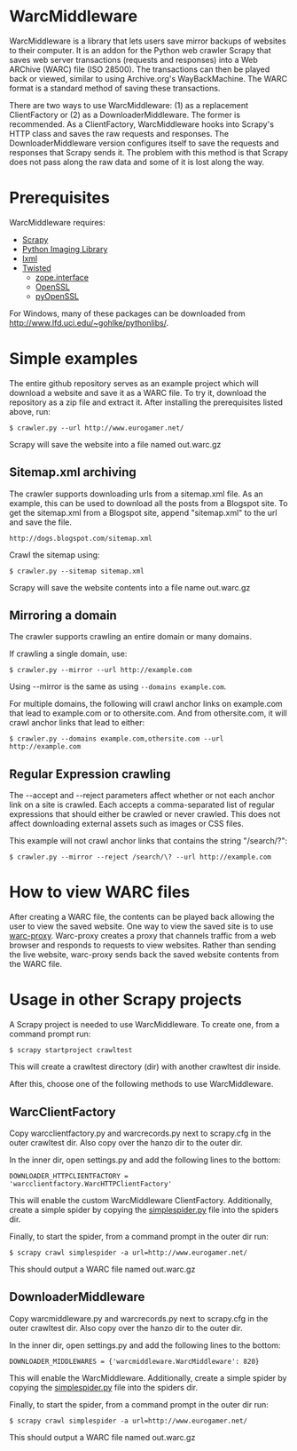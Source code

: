 WarcMiddleware
==============
WarcMiddleware is a library that lets users save mirror backups of websites to
their computer. It is an addon for the Python web crawler Scrapy that saves
web server transactions (requests and responses) into a Web ARChive (WARC) file
(ISO 28500). The transactions can then be played back or viewed, similar
to using Archive.org's WayBackMachine. The WARC format is a standard method of
saving these transactions.

There are two ways to use WarcMiddleware: (1) as a replacement ClientFactory or
(2) as a DownloaderMiddleware. The former is recommended. As a ClientFactory,
WarcMiddleware hooks into Scrapy's HTTP class and saves the raw requests and
responses. The DownloaderMiddleware version configures itself to save the
requests and responses that Scrapy sends it. The problem with this method is
that Scrapy does not pass along the raw data and some of it is lost along the
way.

Prerequisites
=============
WarcMiddleware requires:

* [Scrapy](http://scrapy.org/)
 * [Python Imaging Library](http://www.pythonware.com/products/pil/)
 * [lxml](http://pypi.python.org/pypi/lxml/)
 * [Twisted](http://twistedmatrix.com/trac/)
     * [zope.interface](http://pypi.python.org/pypi/zope.interface)
     * [OpenSSL](http://slproweb.com/products/Win32OpenSSL.html)
     * [pyOpenSSL](https://launchpad.net/pyopenssl)

For Windows, many of these packages can be downloaded from
<http://www.lfd.uci.edu/~gohlke/pythonlibs/>.

Simple examples
===============
The entire github repository serves as an example project which will download
a website and save it as a WARC file. To try it, download the repository as a
zip file and extract it. After installing the prerequisites listed above, run:

    $ crawler.py --url http://www.eurogamer.net/

Scrapy will save the website into a file named out.warc.gz

Sitemap.xml archiving
---------------------
The crawler supports downloading urls from a sitemap.xml file.
As an example, this can be used to download all the posts from a Blogspot site.
To get the sitemap.xml from a Blogspot site, append "sitemap.xml" to the url and
save the file.

    http://dogs.blogspot.com/sitemap.xml

Crawl the sitemap using:

    $ crawler.py --sitemap sitemap.xml

Scrapy will save the website contents into a file name out.warc.gz

Mirroring a domain
------------------
The crawler supports crawling an entire domain or many domains.

If crawling a single domain, use:

    $ crawler.py --mirror --url http://example.com

Using --mirror is the same as using `--domains example.com`.

For multiple domains, the following will crawl anchor links on example.com that
lead to example.com or to othersite.com. And from othersite.com, it will crawl
anchor links that lead to either:

    $ crawler.py --domains example.com,othersite.com --url http://example.com

Regular Expression crawling
---------------------------
The --accept and --reject parameters affect whether or not each anchor link on a
site is crawled. Each accepts a comma-separated list of regular expressions that
should either be crawled or never crawled. This does not affect downloading
external assets such as images or CSS files.

This example will not crawl anchor links that contains the string "/search/?":

    $ crawler.py --mirror --reject /search/\? --url http://example.com

How to view WARC files
======================
After creating a WARC file, the contents can be played back allowing the user
to view the saved website. One way to view the saved site is to use [warc-proxy](https://github.com/alard/warc-proxy).
Warc-proxy creates a proxy that channels traffic from a web browser and responds
to requests to view websites. Rather than sending the live website, warc-proxy
sends back the saved website contents from the WARC file.

Usage in other Scrapy projects
==============================
A Scrapy project is needed to use WarcMiddleware. To create one, from a command
prompt run:

    $ scrapy startproject crawltest

This will create a crawltest directory (dir) with another crawltest dir inside.

After this, choose one of the following methods to use WarcMiddleware.

WarcClientFactory
-----------------
Copy warcclientfactory.py and warcrecords.py next to scrapy.cfg in the outer
crawltest dir. Also copy over the hanzo dir to the outer dir.

In the inner dir, open settings.py and add the following lines to the bottom:

    DOWNLOADER_HTTPCLIENTFACTORY = 'warcclientfactory.WarcHTTPClientFactory'

This will enable the custom WarcMiddleware ClientFactory. Additionally, create
a simple spider by copying the 
[simplespider.py](https://github.com/iramari/WarcMiddleware/blob/master/crawltest/spiders/simplespider.py)
file into the spiders dir.

Finally, to start the spider, from a command prompt in the outer dir run:

    $ scrapy crawl simplespider -a url=http://www.eurogamer.net/

This should output a WARC file named out.warc.gz

DownloaderMiddleware
--------------------
Copy warcmiddleware.py and warcrecords.py next to scrapy.cfg in the outer
crawltest dir. Also copy over the hanzo dir to the outer dir.

In the inner dir, open settings.py and add the following lines to the bottom:

    DOWNLOADER_MIDDLEWARES = {'warcmiddleware.WarcMiddleware': 820}

This will enable the WarcMiddleware. Additionally, create a simple spider by
copying the
[simplespider.py](https://github.com/iramari/WarcMiddleware/blob/master/crawltest/spiders/simplespider.py)
file into the spiders dir.

Finally, to start the spider, from a command prompt in the outer dir run:

    $ scrapy crawl simplespider -a url=http://www.eurogamer.net/

This should output a WARC file named out.warc.gz
